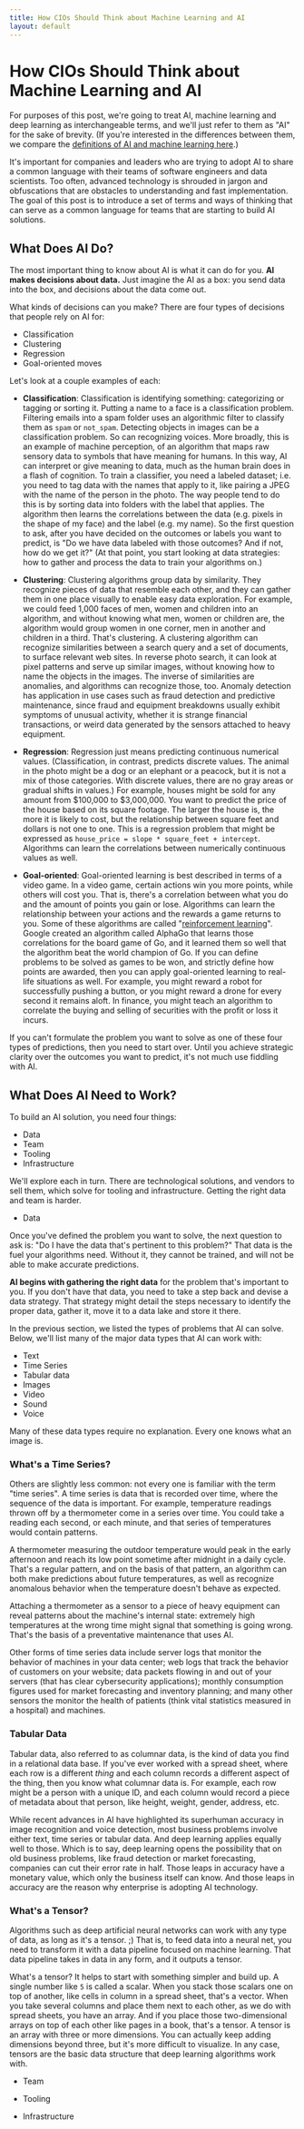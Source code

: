 ```yaml
---
title: How CIOs Should Think about Machine Learning and AI
layout: default
---
```


# How CIOs Should Think about Machine Learning and AI

For purposes of this post, we're going to treat AI, machine learning and deep learning as interchangeable terms, and we'll just refer to them as "AI" for the sake of brevity. (If you're interested in the differences between them, we compare the [definitions of AI and machine learning here](./ai-machinelearning-deeplearning).)

It's important for companies and leaders who are trying to adopt AI to share a common language with their teams of software engineers and data scientists. Too often, advanced technology is shrouded in jargon and obfuscations that are obstacles to understanding and fast implementation. The goal of this post is to introduce a set of terms and ways of thinking that can serve as a common language for teams that are starting to build AI solutions.

## What Does AI Do?

The most important thing to know about AI is what it can do for you. **AI makes decisions about data.** Just imagine the AI as a box: you send data into the box, and decisions about the data come out. 

What kinds of decisions can you make? There are four types of decisions that people rely on AI for:

* Classification
* Clustering
* Regression
* Goal-oriented moves

Let's look at a couple examples of each:

* **Classification**: Classification is identifying something: categorizing or tagging or sorting it. Putting a name to a face is a classification problem. Filtering emails into a spam folder uses an algorithmic filter to classify them as `spam` or `not_spam`. Detecting objects in images can be a classification problem. So can recognizing voices. More broadly, this is an example of machine perception, of an algorithm that maps raw sensory data to symbols that have meaning for humans. In this way, AI can interpret or give meaning to data, much as the human brain does in a flash of cognition. To train a classifier, you need a labeled dataset; i.e. you need to tag data with the names that apply to it, like pairing a JPEG with the name of the person in the photo. The way people tend to do this is by sorting data into folders with the label that applies. The algorithm then learns the correlations between the data (e.g. pixels in the shape of my face) and the label (e.g. my name). So the first question to ask, after you have decided on the outcomes or labels you want to predict, is "Do we have data labeled with those outcomes? And if not, how do we get it?" (At that point, you start looking at data strategies: how to gather and process the data to train your algorithms on.)

* **Clustering**: Clustering algorithms group data by similarity. They recognize pieces of data that resemble each other, and they can gather them in one place visually to enable easy data exploration. For example, we could feed 1,000 faces of men, women and children into an algorithm, and without knowing what men, women or children are, the algorithm would group women in one corner, men in another and children in a third. That's clustering. A clustering algorithm can recognize similarities between a search query and a set of documents, to surface relevant web sites. In reverse photo search, it can look at pixel patterns and serve up similar images, without knowing how to name the objects in the images. The inverse of similarities are anomalies, and algorithms can recognize those, too. Anomaly detection has application in use cases such as fraud detection and predictive maintenance, since fraud and equipment breakdowns usually exhibit symptoms of unusual activity, whether it is strange financial transactions, or weird data generated by the sensors attached to heavy equipment. 

* **Regression**: Regression just means predicting continuous numerical values. (Classification, in contrast, predicts discrete values. The animal in the photo might be a dog or an elephant or a peacock, but it is not a mix of those categories. With discrete values, there are no gray areas or gradual shifts in values.) For example, houses might be sold for any amount from $100,000 to $3,000,000. You want to predict the price of the house based on its square footage. The larger the house is, the more it is likely to cost, but the relationship between square feet and dollars is not one to one. This is a regression problem that might be expressed as `house_price = slope * square_feet + intercept`. Algorithms can learn the correlations between numerically continuous values as well. 

* **Goal-oriented**: Goal-oriented learning is best described in terms of a video game. In a video game, certain actions win you more points, while others will cost you. That is, there's a correlation between what you do and the amount of points you gain or lose. Algorithms can learn the relationship between your actions and the rewards a game returns to you. Some of these algorithms are called "[reinforcement learning](./deepreinforcementlearning)". Google created an algorithm called AlphaGo that learns those correlations for the board game of Go, and it learned them so well that the algorithm beat the world champion of Go. If you can define problems to be solved as games to be won, and strictly define how points are awarded, then you can apply goal-oriented learning to real-life situations as well. For example, you might reward a robot for successfully pushing a button, or you might reward a drone for every second it remains aloft. In finance, you might teach an algorithm to correlate the buying and selling of securities with the profit or loss it incurs. 

If you can't formulate the problem you want to solve as one of these four types of predictions, then you need to start over. Until you achieve strategic clarity over the outcomes you want to predict, it's not much use fiddling with AI. 

## What Does AI Need to Work?

To build an AI solution, you need four things:

* Data
* Team
* Tooling
* Infrastructure

We'll explore each in turn. There are technological solutions, and vendors to sell them, which solve for tooling and infrastructure. Getting the right data and team is harder. 

* Data

Once you've defined the problem you want to solve, the next question to ask is: "Do I have the data that's pertinent to this problem?" That data is the fuel your algorithms need. Without it, they cannot be trained, and will not be able to make accurate predictions. 

**AI begins with gathering the right data** for the problem that's important to you. If you don't have that data, you need to take a step back and devise a data strategy. That strategy might detail the steps necessary to identify the proper data, gather it, move it to a data lake and store it there.  

In the previous section, we listed the types of problems that AI can solve. Below, we'll list many of the major data types that AI can work with:

* Text
* Time Series
* Tabular data
* Images
* Video
* Sound
* Voice

Many of these data types require no explanation. Every one knows what an image is. 

### What's a Time Series?

Others are slightly less common: not every one is familiar with the term "time series". A time series is data that is recorded over time, where the sequence of the data is important. For example, temperature readings thrown off by a thermometer come in a series over time. You could take a reading each second, or each minute, and that series of temperatures would contain patterns. 

A thermometer measuring the outdoor temperature would peak in the early afternoon and reach its low point sometime after midnight in a daily cycle. That's a regular pattern, and on the basis of that pattern, an algorithm can both make predictions about future temperatures, as well as recognize anomalous behavior when the temperature doesn't behave as expected. 

Attaching a thermometer as a sensor to a piece of heavy equipment can reveal patterns about the machine's internal state: extremely high temperatures at the wrong time might signal that something is going wrong. That's the basis of a preventative maintenance that uses AI. 

Other forms of time series data include server logs that monitor the behavior of machines in your data center; web logs that track the behavior of customers on your website; data packets flowing in and out of your servers (that has clear cybersecurity applications); monthly consumption figures used for market forecasting and inventory planning; and many other sensors the monitor the health of patients (think vital statistics measured in a hospital) and machines.

### Tabular Data

Tabular data, also referred to as columnar data, is the kind of data you find in a relational data base. If you've ever worked with a spread sheet, where each row is a different *thing* and each column records a different aspect of the thing, then you know what columnar data is. For example, each row might be a person with a unique ID, and each column would record a piece of metadata about that person, like height, weight, gender, address, etc. 

While recent advances in AI have highlighted its superhuman accuracy in image recognition and voice detection, most business problems involve either text, time series or tabular data. And deep learning applies equally well to those. Which is to say, deep learning opens the possibility that on old business problems, like fraud detection or market forecasting, companies can cut their error rate in half. Those leaps in accuracy have a monetary value, which only the business itself can know. And those leaps in accuracy are the reason why enterprise is adopting AI technology. 

### What's a Tensor?

Algorithms such as deep artificial neural networks can work with any type of data, as long as it's a tensor. ;) That is, to feed data into a neural net, you need to transform it with a data pipeline focused on machine learning. That data pipeline takes in data in any form, and it outputs a tensor. 

What's a tensor? It helps to start with something simpler and build up. A single number like `5` is called a scalar. When you stack those scalars one on top of another, like cells in column in a spread sheet, that's a vector. When you take several columns and place them next to each other, as we do with spread sheets, you have an array. And if you place those two-dimensional arrays on top of each other like pages in a book, that's a tensor. A tensor is an array with three or more dimensions. You can actually keep adding dimensions beyond three, but it's more difficult to visualize. In any case, tensors are the basic data structure that deep learning algorithms work with. 

* Team

* Tooling

* Infrastructure


